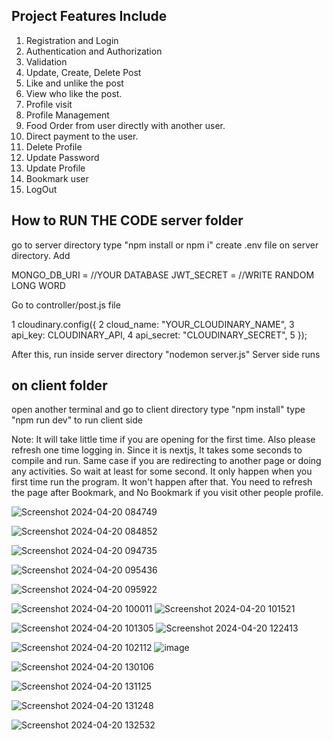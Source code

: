 Project Features Include
-------------------------
1. Registration and Login
2. Authentication and Authorization
3. Validation
4. Update, Create, Delete Post
5. Like and unlike the post
6. View who like the post.
7. Profile visit
8. Profile Management
9. Food Order from user directly with another user.
10. Direct payment to the user.
11. Delete Profile
12. Update Password
13. Update Profile
14. Bookmark user
15. LogOut

How to RUN THE CODE
server folder
-------------
go to server directory
type "npm install or npm i"
create .env file on server directory. Add

  MONGO_DB_URI = //YOUR DATABASE
  JWT_SECRET = //WRITE RANDOM LONG WORD

Go to controller/post.js file

1  cloudinary.config({
2    cloud_name: "YOUR_CLOUDINARY_NAME",
3    api_key: CLOUDINARY_API,
4    api_secret: "CLOUDINARY_SECRET",
5  });

After this, run inside server directory
  "nodemon server.js" 
Server side runs

on client folder
----------------
open another terminal and go to client directory
type "npm install"
type "npm run dev" to run client side


Note: It will take little time if you are opening for the first time. Also please refresh one time logging in. Since it is nextjs, It takes some seconds to compile and run. Same case if you are redirecting to another page or doing any activities. So wait at least for some second. It only happen when you first time run the program. It won't happen after that. You need to refresh the page after Bookmark, and No Bookmark if you visit other people profile.


![Screenshot 2024-04-20 084749](https://github.com/amshuDhungel/TiffinBox-FYP/assets/96327878/cb712540-f2cb-4eb9-a995-af83b1fcd10c)

![Screenshot 2024-04-20 084852](https://github.com/amshuDhungel/TiffinBox-FYP/assets/96327878/6cbe6a70-01c0-4400-941d-721e0955ce0d)

![Screenshot 2024-04-20 094735](https://github.com/amshuDhungel/TiffinBox-FYP/assets/96327878/214773a6-c68b-416c-b943-e70c7f021a7d)

![Screenshot 2024-04-20 095436](https://github.com/amshuDhungel/TiffinBox-FYP/assets/96327878/0e6a20f5-5a10-4267-b73a-01b364e8dd7e)

![Screenshot 2024-04-20 095922](https://github.com/amshuDhungel/TiffinBox-FYP/assets/96327878/d5565074-d596-4f77-b341-f60d04ae0028)

![Screenshot 2024-04-20 100011](https://github.com/amshuDhungel/TiffinBox-FYP/assets/96327878/6e0a2916-f3f5-454a-80b9-4589d747a87e)
![Screenshot 2024-04-20 101521](https://github.com/amshuDhungel/TiffinBox-FYP/assets/96327878/c873c320-ead7-47e5-9fc6-5da457d4f447)



![Screenshot 2024-04-20 101305](https://github.com/amshuDhungel/TiffinBox-FYP/assets/96327878/906ffd77-8301-46dd-a5e0-67934994c1e0)
![Screenshot 2024-04-20 122413](https://github.com/amshuDhungel/TiffinBox-FYP/assets/96327878/a5e6de0d-b175-429e-a383-335bbab6d326)


![Screenshot 2024-04-20 102112](https://github.com/amshuDhungel/TiffinBox-FYP/assets/96327878/ef951b05-f8db-4981-9b6c-382b4c65c357)
![image](https://github.com/amshuDhungel/TiffinBox-FYP/assets/96327878/065bbc4f-f022-4a58-8a12-d4bc19776f3c)

![Screenshot 2024-04-20 130106](https://github.com/amshuDhungel/TiffinBox-FYP/assets/96327878/ebb2c0d3-f34e-4af8-95fc-3222356388b2)

![Screenshot 2024-04-20 131125](https://github.com/amshuDhungel/TiffinBox-FYP/assets/96327878/5491187c-4ba3-473e-a5a0-c0c4d4dd5ed7)

![Screenshot 2024-04-20 131248](https://github.com/amshuDhungel/TiffinBox-FYP/assets/96327878/7a68e099-db9f-47b4-8b63-d60011bfec22)

![Screenshot 2024-04-20 132532](https://github.com/amshuDhungel/TiffinBox-FYP/assets/96327878/c2a3d8f1-31ea-413e-84e3-3543a9dd4ea6)
